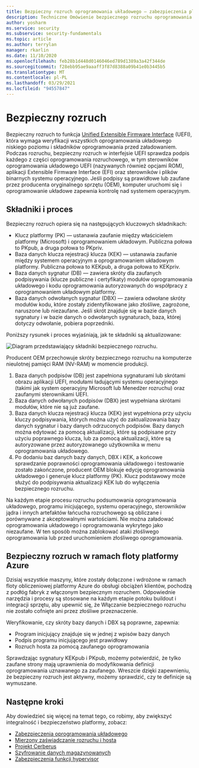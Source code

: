 ```yaml
---
title: Bezpieczny rozruch oprogramowania układowego — zabezpieczenia platformy Azure
description: Techniczne Omówienie bezpiecznego rozruchu oprogramowania układowego platformy Azure.
author: yosharm
ms.service: security
ms.subservice: security-fundamentals
ms.topic: article
ms.author: terrylan
manager: rkarlin
ms.date: 11/10/2020
ms.openlocfilehash: feb28b1d448d0146046ed789d1389a3a42f344de
ms.sourcegitcommit: f28ebb95ae9aaaff3f87d8388a09b41e0b3445b5
ms.translationtype: MT
ms.contentlocale: pl-PL
ms.lasthandoff: 03/29/2021
ms.locfileid: "94557847"
---
```

# <a name="secure-boot"></a>Bezpieczny rozruch

Bezpieczny rozruch to funkcja [Unified Extensible Firmware Interface](https://en.wikipedia.org/wiki/Unified_Extensible_Firmware_Interface) (UEFI), która wymaga weryfikacji wszystkich oprogramowania układowego niskiego poziomu i składników oprogramowania przed załadowaniem. Podczas rozruchu, bezpieczny rozruch w interfejsie UEFI sprawdza podpis każdego z części oprogramowania rozruchowego, w tym sterowników oprogramowania układowego UEFI (nazywanych również opcjami ROM), aplikacji Extensible Firmware Interface (EFI) oraz sterowników i plików binarnych systemu operacyjnego. Jeśli podpisy są prawidłowe lub zaufane przez producenta oryginalnego sprzętu (OEM), komputer uruchomi się i oprogramowanie układowe zapewnia kontrolę nad systemem operacyjnym.

## <a name="components-and-process"></a>Składniki i proces

Bezpieczny rozruch opiera się na następujących kluczowych składnikach:

- Klucz platformy (PK) — ustanawia zaufanie między właścicielem platformy (Microsoft) i oprogramowaniem układowym. Publiczna połowa to PKpub, a druga połowa to PKpriv.
- Baza danych klucza rejestracji klucza (KEK) — ustanawia zaufanie między systemem operacyjnym a oprogramowaniem układowym platformy. Publiczna połowa to KEKpub, a druga połowa to KEKpriv.
- Baza danych sygnatur (DB) — zawiera skróty dla zaufanych podpisywania (klucze publiczne i certyfikaty) modułów oprogramowania układowego i kodu oprogramowania autoryzowanych do współpracy z oprogramowaniem układowym platformy.
- Baza danych odwołanych sygnatur (DBX) — zawiera odwołane skróty modułów kodu, które zostały zidentyfikowane jako złośliwe, zagrożone, naruszone lub niezaufane. Jeśli skrót znajduje się w bazie danych sygnatury i w bazie danych o odwołanych sygnaturach, baza, której dotyczy odwołanie, pobiera poprzedniki.

Poniższy rysunek i proces wyjaśniają, jak te składniki są aktualizowane:

![Diagram przedstawiający składniki bezpiecznego rozruchu.](./media/secure-boot/secure-boot.png)

Producent OEM przechowuje skróty bezpiecznego rozruchu na komputerze nieulotnej pamięci RAM (NV-RAM) w momencie produkcji.

1. Baza danych podpisów (DB) jest zapełniona sygnaturami lub skrótami obrazu aplikacji UEFI, modułami ładującymi systemu operacyjnego (takimi jak system operacyjny Microsoft lub Menedżer rozruchu) oraz zaufanymi sterownikami UEFI.
2. Baza danych odwołanych podpisów (DBX) jest wypełniana skrótami modułów, które nie są już zaufane.
3. Baza danych klucza rejestracji klucza (KEK) jest wypełniona przy użyciu kluczy podpisywania, których można użyć do zaktualizowania bazy danych sygnatur i bazy danych odrzuconych podpisów. Bazy danych można edytować za pomocą aktualizacji, które są podpisane przy użyciu poprawnego klucza, lub za pomocą aktualizacji, które są autoryzowane przez autoryzowanego użytkownika w menu oprogramowania układowego.
4. Po dodaniu baz danych bazy danych, DBX i KEK, a końcowe sprawdzanie poprawności oprogramowania układowego i testowanie zostało zakończone, producent OEM blokuje edycję oprogramowania układowego i generuje klucz platformy (PK). Klucz podstawowy może służyć do podpisywania aktualizacji KEK lub do wyłączenia bezpiecznego rozruchu.

Na każdym etapie procesu rozruchu podsumowania oprogramowania układowego, programu inicjującego, systemu operacyjnego, sterowników jądra i innych artefaktów łańcucha rozruchowego są obliczane i porównywane z akceptowalnymi wartościami. Nie można załadować oprogramowania układowego i oprogramowania wykrytego jako niezaufane. W ten sposób można zablokować ataki złośliwego oprogramowania lub przed uruchomieniem złośliwego oprogramowania.

## <a name="secure-boot-on-the-azure-fleet"></a>Bezpieczny rozruch w ramach floty platformy Azure
Dzisiaj wszystkie maszyny, które zostały dołączone i wdrożone w ramach floty obliczeniowej platformy Azure do obsługi obciążeń klientów, pochodzą z podłóg fabryk z włączonym bezpiecznym rozruchem. Odpowiednie narzędzia i procesy są stosowane na każdym etapie potoku buildout i integracji sprzętu, aby upewnić się, że Włączanie bezpiecznego rozruchu nie zostało cofnięte ani przez złośliwe przeznaczenie.

Weryfikowanie, czy skróty bazy danych i DBX są poprawne, zapewnia:

- Program inicjujący znajduje się w jednej z wpisów bazy danych
- Podpis programu inicjującego jest prawidłowy
- Rozruch hosta za pomocą zaufanego oprogramowania

 Sprawdzając sygnatury KEKpub i PKpub, możemy potwierdzić, że tylko zaufane strony mają uprawnienia do modyfikowania definicji oprogramowania uznawanego za zaufanego. Wreszcie dzięki zapewnieniu, że bezpieczny rozruch jest aktywny, możemy sprawdzić, czy te definicje są wymuszane.

## <a name="next-steps"></a>Następne kroki
Aby dowiedzieć się więcej na temat tego, co robimy, aby zwiększyć integralność i bezpieczeństwo platformy, zobacz:

- [Zabezpieczenia oprogramowania układowego](firmware.md)
- [Mierzony zaświadczanie rozruchu i hosta](measured-boot-host-attestation.md)
- [Projekt Cerberus](project-cerberus.md)
- [Szyfrowanie danych magazynowanych](encryption-atrest.md)
- [Zabezpieczenia funkcji hypervisor](hypervisor.md)